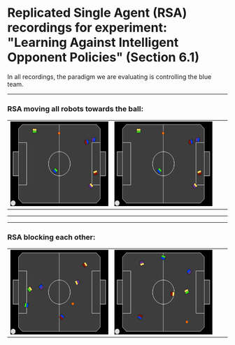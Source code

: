 # Replicated Single Agent (RSA) recordings for experiment: "Learning Against Intelligent Opponent Policies" (Section 6.1)

In all recordings, the paradigm we are evaluating is controlling the blue team.

---
### RSA moving all robots towards the ball:
|||||
|:--:|:--:|:--:|:--:|
|![](0.webp)|![](0.webp)

---
---
### RSA blocking each other:
|||||
|:--:|:--:|:--:|:--:|
![](1.webp)|![](2.webp)